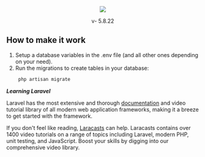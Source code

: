 <p align="center"><img src="https://laravel.com/assets/img/components/logo-laravel.svg"></p>

<p align="center">
    v- 5.8.22

</p>

## How to make it work

1) Setup a database variables in the .env  file (and all other ones depending on your need).
2) Run the migrations to create tables in your database:
   ```sh
    php artisan migrate
   ```




***Learning Laravel***

Laravel has the most extensive and thorough [documentation](https://laravel.com/docs) and video tutorial library of all modern web application frameworks, making it a breeze to get started with the framework.

If you don't feel like reading, [Laracasts](https://laracasts.com) can help. Laracasts contains over 1400 video tutorials on a range of topics including Laravel, modern PHP, unit testing, and JavaScript. Boost your skills by digging into our comprehensive video library.



